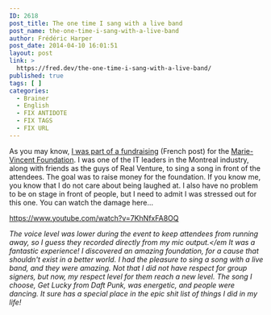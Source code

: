 ```yaml
---
ID: 2618
post_title: The one time I sang with a live band
post_name: the-one-time-i-sang-with-a-live-band
author: Frédéric Harper
post_date: 2014-04-10 16:01:51
layout: post
link: >
  https://fred.dev/the-one-time-i-sang-with-a-live-band/
published: true
tags: [ ]
categories:
  - Brainer
  - English
  - FIX ANTIDOTE
  - FIX TAGS
  - FIX URL
---
```

As you may know, <a title="Rire de moi pour une bonne cause" href="http://fred.dev/rire-de-moi-pour-une-bonne-cause/">I was part of a fundraising</a> (French post) for the <a title="Marie-Vincent Foundation website" href="https://marie-vincent.org/en/">Marie-Vincent Foundation</a>. I was one of the IT leaders in the Montreal industry, along with friends as the guys of Real Venture, to sing a song in front of the attendees. The goal was to raise money for the foundation. If you know me, you know that I do not care about being laughed at. I also have no problem to be on stage in front of people, but I need to admit I was stressed out for this one. You can watch the damage here...

https://www.youtube.com/watch?v=7KhNfxFA8OQ

<em>The voice level was lower during the event to keep attendees from running away, so I guess they recorded directly from my mic output.&lt;/em It was a fantastic experience! I discovered an amazing foundation, for a cause that shouldn't exist in a better world. I had the pleasure to sing a song with a live band, and they were amazing. Not that I did not have respect for group signers, but now, my respect level for them reach a new level. The song I choose, Get Lucky from Daft Punk, was energetic, and people were dancing. It sure has a special place in the epic shit list of things I did in my life!</em>